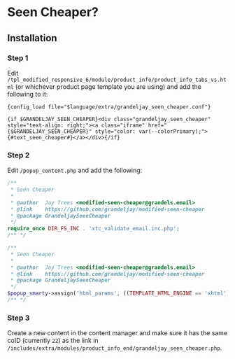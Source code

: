 # Seen Cheaper?

## Installation

### Step 1

Edit `/tpl_modified_responsive_6/module/product_info/product_info_tabs_vs.html` (or whichever product page template you are using) and add the following to it:

```smarty
{config_load file="$language/extra/grandeljay_seen_cheaper.conf"}

{if $GRANDELJAY_SEEN_CHEAPER}<div class="grandeljay_seen_cheaper" style="text-align: right;"><a class="iframe" href="{$GRANDELJAY_SEEN_CHEAPER}" style="color: var(--colorPrimary);">{#text_seen_cheaper#}</a></div>{/if}
```

### Step 2

Edit `/popup_content.php` and add the following:

```php
/**
 * Seen Cheaper
 *
 * @author  Jay Trees <modified-seen-cheaper@grandels.email>
 * @link    https://github.com/grandeljay/modified-seen-cheaper
 * @package GrandeljaySeenCheaper
 */
require_once DIR_FS_INC . 'xtc_validate_email.inc.php';
/** */

/**
 * Seen Cheaper
 *
 * @author  Jay Trees <modified-seen-cheaper@grandels.email>
 * @link    https://github.com/grandeljay/modified-seen-cheaper
 * @package GrandeljaySeenCheaper
 */
$popup_smarty->assign('html_params', ((TEMPLATE_HTML_ENGINE == 'xhtml') ? ' '.HTML_PARAMS : ' lang="'.$_SESSION['language_code'].'" style="overflow-x: hidden;"'));
/** */
```

### Step 3

Create a new content in the content manager and make sure it has the same coID (currently `22`) as the link in `/includes/extra/modules/product_info_end/grandeljay_seen_cheaper.php`.
